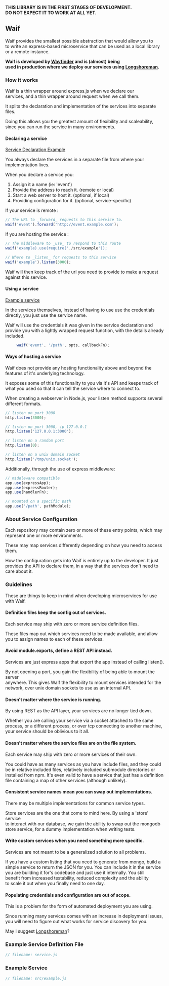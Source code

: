 __THIS LIBRARY IS IN THE FIRST STAGES OF DEVELOPMENT.  
DO NOT EXPECT IT TO WORK AT ALL YET.__

## Waif

Waif provides the smallest possible abstraction that would allow you to  
to write an express-based microservice that can be used as a local library  
or a remote instance.  

__Waif is developed by [Wayfinder](http://wayfinder.co) and is (almost) being  
used in production where we deploy our services using [Longshoreman](http://longshoreman.io).__

### How it works

Waif is a thin wrapper around express.js when we declare our  
services, and a thin wrapper around request when we call them.

It splits the declaration and implementation of the services into separate files.

Doing this allows you the greatest amount of flexibility
and scaleability,  
since you can run the service in many
environments.

#### Declaring a service

[Service Declaration Example](/example/service.js)

You always declare the services in a separate file from
where your implementation lives.

When you declare a service you:

1. Assign it a name (ie: 'event')
1. Provide the address to reach it. (remote or local)
1. Start a web server to host it. (optional, if local)
1. Providing configuration for it. (optional, service-specific)

If your service is remote :

```javascript
// The URL to _forward_ requests to this service to.
waif('event').forward('http://event.example.com');
```

If you are hosting the service :

```javascript
// The middleware to _use_ to respond to this route
waif('example).use(require('./src/example'));

// Where to _listen_ for requests to this service
waif('example').listen(3000);
```

Waif will then keep track of the url you need
to provide to make a request against this service.

#### Using a service

[Example service](/example/src/example.js)

In the services themselves, instead of having to use 
use the credentials directly, you just use
the service name.


Waif will use the credentials it was given in the service
declaration and provide you with a lightly wrapped request
function, with the details already included.


```javascript
     waif('event', '/path', opts, callbackFn);
```

#### Ways of hosting a service

Waif does not provide any hosting functionality above and
beyond the features of it's underlying technology.

It exposes some of this functionality to you via it's API
and keeps track of what you used so that it can tell the
service where to connect to.

When creating a webserver in Node.js, your listen method
supports several different formats.

```javascript
// listen on port 3000
http.listen(3000);

// listen on port 3000, ip 127.0.0.1
http.listen('127.0.0.1:3000');

// listen on a random port
http.listen(0);

// listen on a unix domain socket
http.listen('/tmp/unix.socket');
```

Additionally, through the use of express middleware:

```javascript
// middleware compatible
app.use(expressApp);
app.use(expressRouter);
app.use(handlerFn);

// mounted on a specific path
app.use('/path', pathModule);
```


### About Service Configuration

Each repository may contain zero or more of
these entry points, which may represent one
or more environments.

These may map services differently depending
on how you need to access them.

How the configuration gets into Waif is entirely
up to the developer. It just provides the
API to declare them, in a way that the services
don't need to care about it.



### Guidelines

These are things to keep in mind when developing microservices for use with Waif.  

#### Definition files keep the config out of services.

Each service may ship with zero or more service definition files.  

These files map out which services need to be made available, and allow  
you to assign names to each of these services.  

#### Avoid module.exports, define a REST API instead.

Services are just express apps that export the app instead of calling listen().  

By not opening a port, you gain the flexibility of being able to mount the server  
anywhere. This gives Waif the flexibility to mount services intended for the  
network, over unix domain sockets to use as an internal API.  

#### Doesn't matter where the service is running.

By using REST as the API layer, your services are no longer tied down.  

Whether you are calling your service via a socket attached to the same  
process, or a different process, or over tcp connecting to another machine,  
your service should be oblivious to it all.  

#### Doesn't matter where the service files are on the file system.

Each service may ship with zero or more services of their own.  

You could have as many services as you have include files, and they could  
be in relative included files, relatively included submodule directories or  
installed from npm. It's even valid to have a service that just has a definition  
file containing a map of other services (although unlikely).  

#### Consistent service names mean you can swap out implementations.

There may be multiple implementations for common service types.  

Store services are the one that come to mind here. By using a 'store' service  
to interact with our database, we gain the ability to swap out the mongodb  
store service, for a dummy implementation when writing tests.  

#### Write custom services when you need something more specific.

Services are not meant to be a generalized solution to all problems.  

If you have a custom listing that you need to generate from mongo, build a  
simple service to return the JSON for you. You can include it in the service  
you are building it for's codebase and just use it internally. You still  
benefit from increased testability, reduced complexity and the ability  
to scale it out when you finally need to one day.  

#### Populating credentials and configuration are out of scope.

This is a problem for the form of automated deployment you are using.  

Since running many services comes with an increase in deployment issues,  
you will need to figure out what works for service discovery for you.  

May I suggest [Longshoreman](http://longshoreman.io)?   

### Example Service Definition File


```javascript
// filename: service.js
```

### Example Service

```javascript
// filename: src/example.js



```
